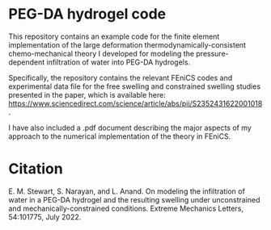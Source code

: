 # PEG-DA hydrogel code
This repository contains an example code for the finite element implementation of the large deformation thermodynamically-consistent chemo-mechanical theory I developed for modeling the pressure-dependent infiltration of water into PEG-DA hydrogels. 

Specifically, the repository contains the relevant FEniCS codes and experimental data file for the free swelling and constrained swelling studies presented in the paper, which is available here: https://www.sciencedirect.com/science/article/abs/pii/S2352431622001018.

I have also included a .pdf document describing the major aspects of my approach to the numerical implementation of the theory in FEniCS.

# Citation
E. M. Stewart, S. Narayan, and L. Anand. On modeling the infiltration of water in a PEG-DA hydrogel
    and the resulting swelling under unconstrained and mechanically-constrained conditions. Extreme
    Mechanics Letters, 54:101775, July 2022.
